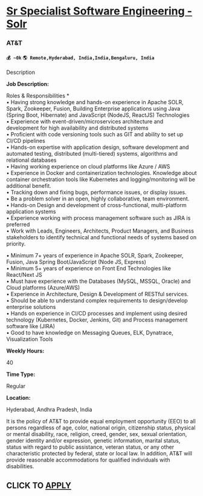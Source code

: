# [Sr Specialist Software Engineering - Solr](https://www.remotewlb.com/apply/sr-specialist-software-engineering-solr)  
### AT&T  
#### `💰 ~0k` `🌎 Remote,Hyderabad, India,India,Bengaluru, India`  

Description

**Job Description:**

Roles & Responsibilities *  
• Having strong knowledge and hands-on experience in Apache SOLR, Spark, Zookeeper, Fusion, Building Enterprise applications using Java (Spring Boot, Hibernate) and JavaScript (NodeJS, ReactJS) Technologies  
• Experience with event-driven/microservices architecture and development for high availability and distributed systems  
• Proficient with code versioning tools such as GIT and ability to set up CI/CD pipelines  
• Hands-on expertise with application design, software development and automated testing, distributed (multi-tiered) systems, algorithms and relational databases  
• Having working experience on cloud platforms like Azure / AWS  
• Experience in Docker and containerization technologies. Knowledge about container orchestration tools like Kubernetes and logging/monitoring will be additional benefit.  
• Tracking down and fixing bugs, performance issues, or display issues.  
• Be a problem solver in an open, highly collaborative, team environment.  
• Hands-on Design and development of cross-functional, multi-platform application systems  
• Experience working with process management software such as JIRA is preferred  
• Work with Leads, Engineers, Architects, Product Managers, and Business stakeholders to identify technical and functional needs of systems based on priority.

• Minimum 7+ years of experience in Apache SOLR, Spark, Zookeeper, Fusion, Java Spring Boot/JavaScript (Node JS, Express)  
• Minimum 5+ years of experience on Front End Technologies like React/Next JS  
• Must have experience with the Databases (MySQL, MSSQL, Oracle) and Cloud platforms (Azure/AWS)  
• Experience in Architecture, Design & Development of RESTful services.  
• Should be able to understand complex requirements to design/develop enterprise solutions  
• Hands on experience in CI/CD processes and implement using desired technology (Kubernetes, Docker, Jenkins, Git) and Process management software like (JIRA)  
• Good to have knowledge on Messaging Queues, ELK, Dynatrace, Visualization Tools

 **Weekly Hours:**

40

 **Time Type:**

Regular

 **Location:**

Hyderabad, Andhra Pradesh, India

It is the policy of AT&T to provide equal employment opportunity (EEO) to all persons regardless of age, color, national origin, citizenship status, physical or mental disability, race, religion, creed, gender, sex, sexual orientation, gender identity and/or expression, genetic information, marital status, status with regard to public assistance, veteran status, or any other characteristic protected by federal, state or local law. In addition, AT&T will provide reasonable accommodations for qualified individuals with disabilities.

  
## CLICK TO [APPLY](https://www.remotewlb.com/apply/sr-specialist-software-engineering-solr)

